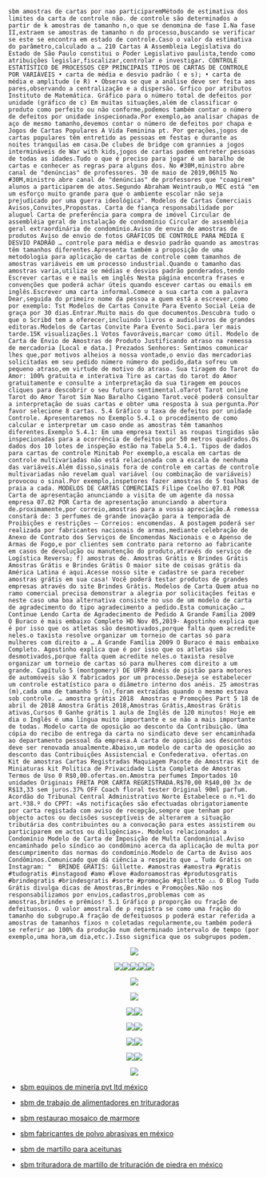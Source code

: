 
```
sbm amostras de cartas por nao participaremMétodo de estimativa dos limites da carta de controle não. de controle são determinados a partir de k amostras de tamanho n,o que se denomina de fase I.Na fase II,extraem se amostras de tamanho n do processo,buscando se verificar se este se encontra em estado de controle.Caso o valor da estimativa do parâmetro,calculado a … 210 Cartas A Assembleia Legislativa do Estado de São Paulo constitui o Poder Legislativo paulista,tendo como atribuições legislar,fiscalizar,controlar e investigar. CONTROLE ESTATÍSTICO DE PROCESSOS CEP PRINCIPAIS TIPOS DE CARTAS DE CONTROLE POR VARIÁVEIS • carta de média e desvio padrão ( e s); • carta de média e amplitude (e R) • Observa se que a análise deve ser feita aos pares,observando a centralização e a dispersão. Grfico por atributos Instituto de Matemática. Gráfico para o número total de defeitos por unidade (gráfico de c) Em muitas situações,além de classificar o produto como perfeito ou não conforme,podemos também contar o número de defeitos por unidade inspecionada.Por exemplo,ao analisar chapas de aço de mesmo tamanho,devemos contar o número de defeitos por chapa e Jogos de Cartas Populares A Vida Feminina pt. Por gerações,jogos de cartas populares têm entretido as pessoas em festas e durante as noites tranquilas em casa.De clubes de bridge com grannies a jogos intermináveis de War with kids,jogos de cartas podem entreter pessoas de todas as idades.Tudo o que é preciso para jogar é um baralho de cartas e conhecer as regras para alguns dos. No #30M,ministro abre canal de "denúncias" de professores. 30 de maio de 2019,06h15 No #30M,ministro abre canal de "denúncias" de professores que "coagirem" alunos a participarem de atos.Segundo Abraham Weintraub,o MEC está "em um esforço muito grande para que o ambiente escolar não seja prejudicado por uma guerra ideológica". Modelos de Cartas Comerciais Avisos,Convites,Propostas. Carta de fiança responsabilidade por aluguel Carta de preferência para compra de imóvel Circular de assembléia geral de instalação de condomínio Circular de assembléia geral extraordinária de condomínio.Aviso de envio de amostras de produtos Aviso de envio de fotos GRÁFICOS DE CONTROLE PARA MÉDIA E DESVIO PADRÃO … controle para média e desvio padrão quando as amostras têm tamanhos diferentes.Apresenta também a proposição de uma metodologia para aplicação de cartas de controle comm tamanhos de amostras variáveis em um processo industrial.Quando o tamanho das amostras varia,utiliza se médias e desvios padrão ponderados,tendo Escrever cartas e e mails em inglês Nesta página encontra frases e convenções que poderá achar úteis quando escever cartas ou emails em inglês.Escrever uma carta informal.Comece a sua carta com a palavra Dear,seguida do primeiro nome da pessoa a quem está a escrever,como por exemplo: Tst Modelos de Cartas Convite Para Evento Social Leia de graça por 30 dias.Entrar.Muito mais do que documentos.Descubra tudo o que o Scribd tem a oferecer,incluindo livros e audiolivros de grandes editoras.Modelos de Cartas Convite Para Evento Soci.para ler mais tarde.15K visualizações.1 Votos favoráveis,marcar como útil. Modelo de Carta de Envio de Amostras de Produto Justificando atraso na remessa de mercadoria [Local e data.] Prezados Senhores: Sentimos comunicar lhes que,por motivos alheios a nossa vontade,o envio das mercadorias solicitadas em seu pedido número número do pedido,data sofreu um pequeno atraso,em virtude de motivo do atraso. Sua tiragem do Tarot do Amor: 100% gratuita e interativa Tire as cartas do tarot do Amor gratuitamente e consulte a interpretação da sua tiragem em poucos cliques para descobrir o seu futuro sentimental.oTarot Tarot online Tarot do Amor Tarot Sim Nao Baralho Cigano Tarot.você poderá consultar a interpretação de suas cartas e obter uma resposta à sua pergunta.Por favor selecione 8 cartas. 5.4 Gráfico u taxa de defeitos por unidade Controle. Apresentaremos no Exemplo 5.4.1 o procedimento de como calcular e interpretar um caso onde as amostras têm tamanhos diferentes.Exemplo 5.4.1: Em uma empresa textil as roupas tingidas são inspecionadas para a ocorrência de defeitos por 50 metros quadrados.Os dados dos 10 lotes de inspeção estão na Tabela 5.4.1. Tipos de dados para cartas de controle Minitab Por exemplo,a escala em cartas de controle multivariadas não está relacionada com a escala de nenhuma das variáveis.Além disso,sinais fora de controle em cartas de controle multivariadas não revelam qual variável (ou combinação de variáveis) provocou o sinal.Por exemplo,inspetores fazer amostras de 5 toalhas de praia a cada. MODELOS DE CARTAS COMERCIAIS Filipe Coelho 07.01 POR Carta de apresentação anunciando a visita de um agente da nossa empresa 07.02 POR Carta de apresentação anunciando a abertura de.proximamente,por correio,amostras para a vossa apreciação.A remessa constará de: 3 perfumes de grande inovação para a temporada de Proibições e restrições — Correios: encomendas. A postagem poderá ser realizada por fabricantes nacionais de armas,mediante celebração de Anexo de Contrato dos Serviços de Encomendas Nacionais e o Apenso de Armas de Fogo,e por clientes sem contrato para retorno ao fabricante em casos de devolução ou manutenção do produto,através do serviço de Logística Reversa; f) amostras de. Amostras Grátis e Brindes Grátis Amostras Grátis e Brindes Grátis O maior site de coisas grátis da América Latina é aqui.Acesse nosso site e cadastre se para receber amostras grátis em sua casa! Você poderá testar produtos de grandes empresas através do site Brindes Grátis. Modelos de Carta Quem atua no ramo comercial precisa demonstrar a alegria por solicitações feitas e neste caso uma boa alternativa consiste no uso de um modelo de carta de agradecimento do tipo agradecimento a pedido.Esta comunicação … Continue Lendo Carta de Agradecimento de Pedido A Grande Família 2009 O Buraco é mais embaixo Completo HD Nov 05,2019· Agostinho explica que é por isso que os atletas são desmotivados,porque falta quem acredite neles.o taxista resolve organizar um torneio de cartas só para mulheres com direito a … A Grande Família 2009 O Buraco é mais embaixo Completo. Agostinho explica que é por isso que os atletas são desmotivados,porque falta quem acredite neles.o taxista resolve organizar um torneio de cartas só para mulheres com direito a um grande. Capítulo 5 (montgomery) DE UFPB Anéis de pistão para motores de automóveis são X fabricados por um processo.Deseja se estabelecer um controle estatístico para o diâmetro interno dos anéis. 25 amostras (m),cada uma de tamanho 5 (n),foram extraídas quando o mesmo estava sob controle. … amostra grátis 2018  Amostras e Promoções Part 5 18 de abril de 2018 Amostra Grátis 2018,Amostras Grátis,Amostras Grátis ativas,Cursos 0 Ganhe grátis 1 aula de Inglês de 120 minutos! Hoje em dia o Inglês é uma língua muito importante e se não a mais importante de todas. Modelo carta de oposição ao desconto da Contribuição. Uma cópia do recibo de entrega da carta no sindicato deve ser encaminhada ao departamento pessoal da empresa.A carta de oposição aos descontos deve ser renovada anualmente.Abaixo,um modelo de carta de oposição ao desconto das Contribuições Assistencial e Confederativa. ofertas.on Kit de amostras Cartas Registradas Maquiagem Pacote de Amostras Kit de Miniaturas kit Politica de Privacidade Lista Completa de Amostras Termos de Uso 0 R$0,00.ofertas.on.Amostra perfumes Importados 10 unidades Originais FRETA POR CARTA REGRISTRADA.R$70,00 R$40,00 3x de R$13,33 sem juros.37% OFF Coach floral tester Original 90ml parfum. Acordão do Tribunal Central Administrativo Norte Estabelece o n.º1 do art.º38.º do CPPT: «As notificações são efectuadas obrigatoriamente por carta registada com aviso de recepção,sempre que tenham por objecto actos ou decisões susceptíveis de alterarem a situação tributária dos contribuintes ou a convocação para estes assistirem ou participarem em actos ou diligências». Modelos relacionados a Condomínio Modelo de Carta de Imposição de Multa Condominial.Aviso encaminhado pelo síndico ao condômino acerca da aplicação de multa por descumprimento das normas do condomínio.Modelo de Carta de Aviso aos Condôminos.Comunicado que dá ciência a respeito que … Tudo Grátis on Instagram: "  BRINDE GRÁTIS: Gillette. #amostras #amostra #gratis #tudogratis #instagood #amo #love #adoroamostras #produtosgratis #brindegratis #brindesgratis #sorte #promoção #gillette ⚠⚠ O Blog Tudo Grátis divulga dicas de Amostras,Brindes e Promoções.Não nos responsabilizamos por envios,cadastros,problemas com as amostras,brindes e prêmios! 5.1 Gráfico p proporção ou fração de defeituosos. O valor amostral de p registra se como uma fração do tamanho do subgrupo.A fração de defeituosos p poderá estar referida a amostras de tamanhos fixos n coletadas regularmente,ou também poderá se referir ao 100% da produção num determinado intervalo de tempo (por exemplo,uma hora,um dia,etc.).Isso significa que os subgrupos podem. 
```

<div align="center">

<a href="https://es-crusher.shibang-china.com/github&k=sbm+amostras+de+cartas+por+nao+participarem"><img src="https://static.shibang-china.com/es/crusher/logo.jpg"></a>

<a href="https://es-crusher.shibang-china.com/github&k=sbm+amostras+de+cartas+por+nao+participarem"><img src="https://static.shibang-china.com/es/crusher/index.jpg"></a><a href="https://es-crusher.shibang-china.com/material.htmlgithub&k=sbm+amostras+de+cartas+por+nao+participarem"><img src="https://static.shibang-china.com/es/crusher/material.jpg"></a><a href="https://es-crusher.shibang-china.com/application.htmlgithub&k=sbm+amostras+de+cartas+por+nao+participarem"><img src="https://static.shibang-china.com/es/crusher/application.jpg"></a><a href="https://es-crusher.shibang-china.com/aboutus.htmlgithub&k=sbm+amostras+de+cartas+por+nao+participarem"><img src="https://static.shibang-china.com/es/crusher/aboutus.jpg"></a><a href="https://es-crusher.shibang-china.com/contact.htmlgithub&k=sbm+amostras+de+cartas+por+nao+participarem"><img src="https://static.shibang-china.com/es/crusher/contact.jpg"></a>

<a href="https://es-crusher.shibang-china.com/github&k=sbm+amostras+de+cartas+por+nao+participarem"><img src="https://static.shibang-china.com/es/crusher/banner.jpg"></a>

<a href="https://swt.shibang-china.com/github&k=sbm+amostras+de+cartas+por+nao+participarem"><img src="https://static.shibang-china.com/es/crusher/text.jpg"></a>

<a href="https://swt.shibang-china.com/github&k=sbm+amostras+de+cartas+por+nao+participarem"><img src="https://static.shibang-china.com/es/crusher/chat.jpg"></a><a href="https://es-crusher.shibang-china.com/contact.htmlgithub&k=sbm+amostras+de+cartas+por+nao+participarem"><img src="https://static.shibang-china.com/es/crusher/message.jpg"></a>

<a href="https://es-crusher.shibang-china.com/products/pe.htmlgithub&k=sbm+amostras+de+cartas+por+nao+participarem"><img src="https://static.shibang-china.com/es/crusher/pe.jpg"></a><a href="https://es-crusher.shibang-china.com/products/pf.htmlgithub&k=sbm+amostras+de+cartas+por+nao+participarem"><img src="https://static.shibang-china.com/es/crusher/pf.jpg"></a>

<a href="https://es-crusher.shibang-china.com/products/hpt.htmlgithub&k=sbm+amostras+de+cartas+por+nao+participarem"><img src="https://static.shibang-china.com/es/crusher/hpt.jpg"></a><a href="https://es-crusher.shibang-china.com/products/vsi.htmlgithub&k=sbm+amostras+de+cartas+por+nao+participarem"><img src="https://static.shibang-china.com/es/crusher/vsi.jpg"></a>

<a href="https://es-crusher.shibang-china.com/products/klv.htmlgithub&k=sbm+amostras+de+cartas+por+nao+participarem"><img src="https://static.shibang-china.com/es/crusher/klv.jpg"></a><a href="https://es-crusher.shibang-china.com/products/portable.htmlgithub&k=sbm+amostras+de+cartas+por+nao+participarem"><img src="https://static.shibang-china.com/es/crusher/portable.jpg"></a>

<a href="https://swt.shibang-china.com/github&k=sbm+amostras+de+cartas+por+nao+participarem"><img src="https://static.shibang-china.com/es/crusher/case.jpg"></a>

</div>


* [sbm equipos de minería pvt ltd méxico](sbm%20equipos%20de%20miner%C3%ADa%20pvt%20ltd%20m%C3%A9xico.md)

* [sbm de trabajo de alimentadores en trituradoras](sbm%20de%20trabajo%20de%20alimentadores%20en%20trituradoras.md)

* [sbm restaurao mosaico de marmore](sbm%20restaurao%20mosaico%20de%20marmore.md)

* [sbm fabricantes de polvo abrasivas en méxico](sbm%20fabricantes%20de%20polvo%20abrasivas%20en%20m%C3%A9xico.md)

* [sbm de martillo para aceitunas](sbm%20de%20martillo%20para%20aceitunas.md)

* [sbm trituradora de martillo de trituración de piedra en méxico](sbm%20trituradora%20de%20martillo%20de%20trituraci%C3%B3n%20de%20piedra%20en%20m%C3%A9xico.md)